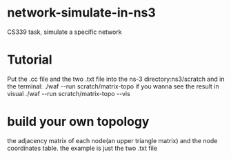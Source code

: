 # network-simulate-in-ns3
CS339 task, simulate a specific network

# Tutorial
Put the .cc file and the two .txt file into the ns-3 directory:ns3/scratch
and in the terminal:
./waf --run scratch/matrix-topo
if you wanna see the result in visual
./waf --run scratch/matrix-topo --vis

# build your own topology
the adjacency matrix of each node(an upper triangle matrix) and the node coordinates table.
the example is just the two .txt file
